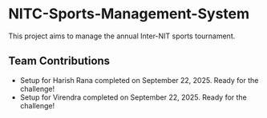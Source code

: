 # NITC-Sports-Management-System
This project aims to manage the annual Inter-NIT sports tournament.

## Team Contributions
- Setup for Harish Rana completed on September 22, 2025. Ready for the challenge!
- Setup for Virendra completed on September 22, 2025. Ready for the challenge!
